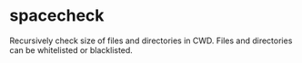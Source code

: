 # spacecheck

Recursively check size of files and directories in CWD. Files and directories can be whitelisted or blacklisted.